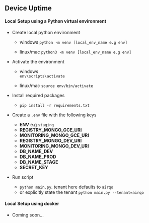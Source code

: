 ## Device Uptime

#### Local Setup using a Python virtual environment

- Create local python environment

  - windows
    `python -m venv [local_env_name e.g env]`

  - linux/mac
    `python3 -m venv [local_env_name e.g env]`

- Activate the environment

  - windows  
    `env\scripts\activate`

  - linux/mac
    `source env/bin/activate`

- Install required packages

  - `pip install -r requirements.txt`

- Create a `.env` file with the following keys

  - **ENV** e.g `staging`
  - **REGISTRY_MONGO_GCE_URI**
  - **MONITORING_MONGO_GCE_URI**
  - **REGISTRY_MONGO_DEV_URI**
  - **MONITORING_MONGO_DEV_URI**
  - **DB_NAME_DEV**
  - **DB_NAME_PROD**
  - **DB_NAME_STAGE**
  - **SECRET_KEY**

- Run script
  - `python main.py`. tenant here defaults to `airqo`
  - or explicitly state the tenant `python main.py --tenant=airqo`

#### Local Setup using docker

- Coming soon...
